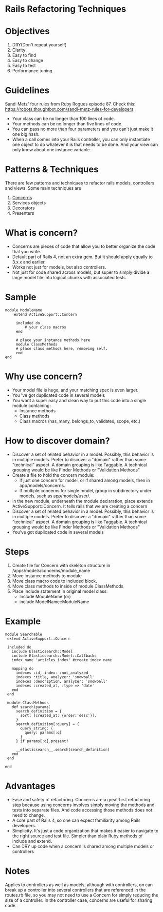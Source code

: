 # Rails Refactoring Techniques

# Objectives
1. DRY(Don't repeat yourself)
2. Clarity
3. Easy to find
4. Easy to change
5. Easy to test
6. Performance tuning

# Guidelines
Sandi Metz' four rules from Ruby Rogues episode 87. Check this: https://robots.thoughtbot.com/sandi-metz-rules-for-developers

* Your class can be no longer than 100 lines of code.
* Your methods can be no longer than five lines of code.
* You can pass no more than four parameters and you can't just make it one big hash.
* When a call comes into your Rails controller, you can only instantiate one object to do whatever it is that needs to be done. And your view     can only know about one instance variable.

# Patterns & Techniques
There are few patterns and techniques to refactor rails models, controllers and views. Some main techniques are

1. [Concerns](https://github.com/agiratech/agile-practices/blob/master/ruby_on_rails_refactoring_techniques.md#what--is-concern)
2. Services objects
3. Decorators
4. Presenters

# What  is concern?
* Concerns are pieces of code that allow you to better organize the code that     you write.
* Default part of Rails 4, not an extra gem. But it should apply equally to     3.x.x and earlier.
* Works not just for models, but also controllers.
* Not just for code shared across models, but super to simply divide a large model file into logical chunks with associated tests

# Sample
```
module ModuleName
    extend ActiveSupport::Concern

     included do
         # your class macros
     end

     # place your instance methods here
     module ClassMethods
     # place class methods here, removing self.
     end
end
```

# Why use concern?
* Your model file is huge, and your matching spec is even larger.
* You 've got duplicated code in several models
* You want a super easy and clean way to put this code into a single module containing:
  * Instance methods
  * Class methods
  * Class macros (has_many, belongs_to, validates, scope, etc.)
  
 # How to discover domain?
 * Discover a set of related behavior in a model. Possibly, this behavior is in     multiple models. Prefer to discover a "domain" rather than some "technical" aspect. A domain grouping is like Taggable. A technical grouping would be like Finder Methods or "Validation Methods"
 * Create a file to hold the concern module: 
   * If just one concern for model, or if shared among models, then in app/models/concerns.
   * If multiple concerns for single model, group in subdirectory under models, such as app/models/user/.
 * In the new module, underneath the module declaration, place extends     ActiveSupport::Concern.  It tells rails that we are creating a concern
 * Discover a set of related behavior in a model. Possibly, this behavior is in     multiple models. Prefer to discover a "domain" rather than some "technical" aspect. A domain grouping is like Taggable. A technical grouping would be like Finder Methods or "Validation Methods"
 * You've got duplicated code in several models
 
 # Steps
 1. Create file for Concern with skeleton structure in /apps/models/concerns/module_name    
 2. Move instance methods to module
 3. Move class macro code to included block.
 4. Move class methods to inside of module ClassMethods.
 5. Place include statement in original model class:
    * Include ModuleName (or)
    * include ModelName::ModuleName
    
 # Example
 ```
 module Searchable
  extend ActiveSupport::Concern

  included do
    include Elasticsearch::Model
    include Elasticsearch::Model::Callbacks
    index_name 'articles_index' #create index name

    mapping do
      indexes :id, index: :not_analyzed
      indexes :title, analyzer: 'snowball'
      indexes :description, analyzer: 'snowball'
      indexes :created_at, :type => 'date'
    end
  end

  module ClassMethods
    def search(params)
      search_definition = {
        sort: [created_at: {order:'desc'}],
      }
      search_definition[:query] = {
        query_string: {
          query: params[:q]
        }
      } if params[:q].present?

      __elasticsearch__.search(search_definition)
    end
  end
 
end
 ```
 
 # Advantages
 * Ease and safety of refactoring. Concerns are a great first refactoring step because using concerns involves simply moving the methods and tests into separate files. And code accessing those methods does not need to change.
 * A core part of Rails 4, so one can expect familiarity among Rails developers.
 * Simplicity. It's just a code organization that makes it easier to navigate to the right source and test file. Simpler than plain Ruby methods of include and extend.
 * Can DRY up code when a concern is shared among multiple models or controllers
 
 # Notes
 Applies to controllers as well as models, although with controllers, on can break up a controller into several controllers that are referenced in the routes.rb file, so you may not need to use a Concern for simply reducing the size of a controller. In the controller case, concerns are useful for sharing code.
 
